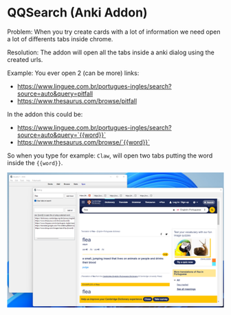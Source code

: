# QQSearch (Anki Addon)

Problem:
When you try create cards with a lot of information we need open a lot of differents tabs inside chrome.

Resolution:
The addon will open all the tabs inside a anki dialog using the created urls.

Example:
You ever open 2 (can be more) links:
- https://www.linguee.com.br/portugues-ingles/search?source=auto&query=pitfall
- https://www.thesaurus.com/browse/pitfall

In the addon this could be:
- https://www.linguee.com.br/portugues-ingles/search?source=auto&query=`{{word}}`
- https://www.thesaurus.com/browse/`{{word}}`

So when you type for example: `Claw`, will open two tabs putting the word inside the `{{word}}`.

![example](./example.png)